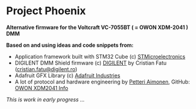 # Project Phoenix
**Alternative firmware for the Voltcraft VC-7055BT ( = OWON XDM-2041 ) DMM**

**Based on and using ideas and code snippets from:**

* Application framework built with STM32 Cube (c) [STMicroelectronics](https://www.st.com)
* DIGILENT DMM Shield firmware (c) [DIGILENT](https://digilent.com/reference/add-ons/dmm-shield/start?redirect=1) by Cristian Fatu (cristian.fatu@digilent.ro)
* Adafruit GFX Library (c) [Adafruit Industries](https://www.adafruit.com)
* A lot of protocol and hardware engineering by [Petteri Aimonen](http://essentialscrap.com), GitHub: [OWON XDM2041 Info](https://github.com/PetteriAimonen/owon-xdm2041-info)

_This is work in early progress ..._

